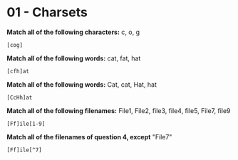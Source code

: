 # 01 - Charsets

**Match all of the following characters:** c, o, g

`[cog]`

**Match all of the following words:** cat, fat, hat

`[cfh]at`

**Match all of the following words:** Cat, cat, Hat, hat

`[CcHh]at`

**Match all of the following filenames:** File1, File2, file3, file4, file5, File7, file9

`[Ff]ile[1-9]`

**Match all of the filenames of question 4, except** "File7"

`[Ff]ile[^7]`